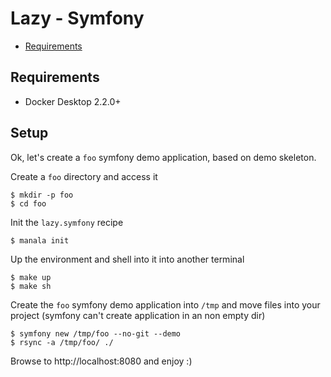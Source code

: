 # Lazy - Symfony

* [Requirements](#requirements)

## Requirements

* Docker Desktop 2.2.0+

## Setup

Ok, let's create a `foo` symfony demo application, based on demo skeleton.

Create a `foo` directory and access it
```
$ mkdir -p foo
$ cd foo
```

Init the `lazy.symfony` recipe
```
$ manala init
```

Up the environment and shell into it into another terminal
```
$ make up
$ make sh
```

Create the `foo` symfony demo application into `/tmp` and move files into your project (symfony can't create application in an non empty dir)
```
$ symfony new /tmp/foo --no-git --demo
$ rsync -a /tmp/foo/ ./
```

Browse to http://localhost:8080 and enjoy :)
